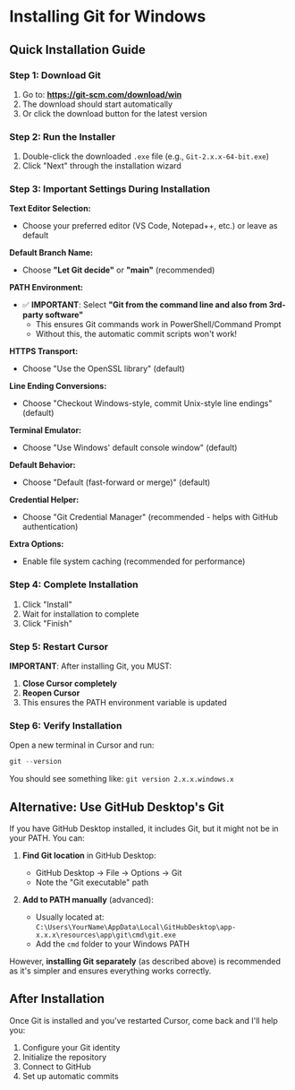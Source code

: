 # Installing Git for Windows

## Quick Installation Guide

### Step 1: Download Git
1. Go to: **https://git-scm.com/download/win**
2. The download should start automatically
3. Or click the download button for the latest version

### Step 2: Run the Installer
1. Double-click the downloaded `.exe` file (e.g., `Git-2.x.x-64-bit.exe`)
2. Click "Next" through the installation wizard

### Step 3: Important Settings During Installation

**Text Editor Selection:**
- Choose your preferred editor (VS Code, Notepad++, etc.) or leave as default

**Default Branch Name:**
- Choose **"Let Git decide"** or **"main"** (recommended)

**PATH Environment:**
- ✅ **IMPORTANT**: Select **"Git from the command line and also from 3rd-party software"**
  - This ensures Git commands work in PowerShell/Command Prompt
  - Without this, the automatic commit scripts won't work!

**HTTPS Transport:**
- Choose "Use the OpenSSL library" (default)

**Line Ending Conversions:**
- Choose "Checkout Windows-style, commit Unix-style line endings" (default)

**Terminal Emulator:**
- Choose "Use Windows' default console window" (default)

**Default Behavior:**
- Choose "Default (fast-forward or merge)" (default)

**Credential Helper:**
- Choose "Git Credential Manager" (recommended - helps with GitHub authentication)

**Extra Options:**
- Enable file system caching (recommended for performance)

### Step 4: Complete Installation
1. Click "Install"
2. Wait for installation to complete
3. Click "Finish"

### Step 5: Restart Cursor
**IMPORTANT**: After installing Git, you MUST:
1. **Close Cursor completely**
2. **Reopen Cursor**
3. This ensures the PATH environment variable is updated

### Step 6: Verify Installation
Open a new terminal in Cursor and run:
```powershell
git --version
```

You should see something like: `git version 2.x.x.windows.x`

## Alternative: Use GitHub Desktop's Git

If you have GitHub Desktop installed, it includes Git, but it might not be in your PATH. You can:

1. **Find Git location** in GitHub Desktop:
   - GitHub Desktop → File → Options → Git
   - Note the "Git executable" path

2. **Add to PATH manually** (advanced):
   - Usually located at: `C:\Users\YourName\AppData\Local\GitHubDesktop\app-x.x.x\resources\app\git\cmd\git.exe`
   - Add the `cmd` folder to your Windows PATH

However, **installing Git separately** (as described above) is recommended as it's simpler and ensures everything works correctly.

## After Installation

Once Git is installed and you've restarted Cursor, come back and I'll help you:
1. Configure your Git identity
2. Initialize the repository
3. Connect to GitHub
4. Set up automatic commits


